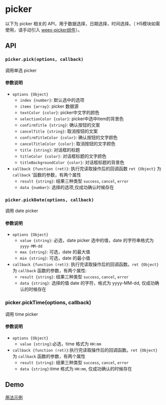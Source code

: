 # picker
以下为 picker 相关的 API，用于数据选择，日期选择，时间选择。（ H5模块如需使用，请手动引入 [weex-picker组件](https://github.com/weexteam/weex-picker)）。

## API

### `picker.pick(options, callback)`

调用单选 picker  

#### 参数说明

- `options {Object}`
  - `index {number}`: 默认选中的选项
  - `items {array}`: picker 数据源
  - `textColor {color}`: picker中文字的颜色 
  - `selectionColor {color}`: picker中选中item的背景色
  - `confirmTitle {string}`: 确认按钮的文案
  - `cancelTitle {string}`: 取消按钮的文案
  - `confirmTitleColor {color}`: 确认按钮的文字颜色
  - `cancelTitleColor {color}`: 取消按钮的文字颜色
  - `title {string}`: 对话框的标题
  - `titleColor {color}`: 对话框标题的文字颜色
  - `titleBackgroundColor {color}`: 对话框标题的背景色
- `callback {function (ret)}`: 执行完读取操作后的回调函数 `ret {Object}` 为 `callback` '函数的参数，有两个属性
  - `result {string}`: 结果三种类型 `success`, `cancel`, `error`
  - `data {number}`: 选择的选项,仅成功确认时候存在

### `picker.pickDate(options, callback)`

调用 date picker 

#### 参数说明

- `options {Object}`
  - `value {string}`: 必选，date picker 选中的值，date 的字符串格式为 `yyyy-MM-dd`
  - `max {string}`: 可选，date 的最大值
  - `min {string}`: 可选，date 的最小值
- `callback {function (ret)}`: 执行完读取操作后的回调函数。`ret {Object}` 为 `callback` 函数的参数，有两个属性:
  - `result {string}`: 结果三种类型 `success`, `cancel`, `error`
  - `data {string}`: 选择的值 date 的字符，格式为 yyyy-MM-dd, 仅成功确认的时候存在

### picker.pickTime(options, callback)

调用 time picker

#### 参数说明

- `options {Object}`
  - `value {string}`:必选，time 格式为 `HH:mm` 
- `callback {function (ret)}`:执行完读取操作后的回调函数。`ret {Object}` 为 `callback` 函数的参数，有两个属性
  - `result {string}`: 结果三种类型 `success`, `cancel`, `error`  
  - `data {string}`:time 格式为 `HH:mm`, 仅成功确认的时候存在

## Demo

[用法示例](http://dotwe.org/vue/060faedd0952f518d2d5322a5fb5ea2f)

<IPhoneImg imgSrc="https://img.alicdn.com/tfs/TB1idhbogHqK1RjSZJnXXbNLpXa-544-960.gif" />